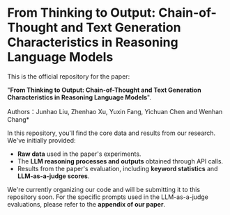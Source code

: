 # From Thinking to Output: Chain-of-Thought and Text Generation Characteristics in Reasoning Language Models

This is the official repository for the paper: 

"**From Thinking to Output: Chain-of-Thought and Text Generation Characteristics in Reasoning Language Models**".

Authors：Junhao Liu, Zhenhao Xu, Yuxin Fang, Yichuan Chen and Wenhan Chang*

In this repository, you'll find the core data and results from our research. We've initially provided:

* **Raw data** used in the paper's experiments.
* The **LLM reasoning processes and outputs** obtained through API calls.
* Results from the paper's evaluation, including **keyword statistics** and **LLM-as-a-judge scores**.

We're currently organizing our code and will be submitting it to this repository soon. For the specific prompts used in the LLM-as-a-judge evaluations, please refer to the **appendix of our paper**.
